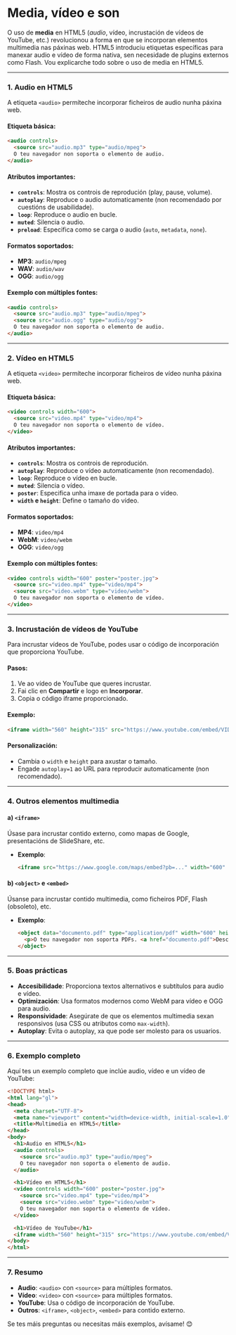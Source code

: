 # Media, vídeo e son

O uso de **media** en HTML5 (*audio*, vídeo, incrustación de vídeos de YouTube, etc.) revolucionou a forma en que se incorporan elementos multimedia nas páxinas web. HTML5 introduciu etiquetas específicas para manexar audio e vídeo de forma nativa, sen necesidade de plugins externos como Flash. Vou explicarche todo sobre o uso de media en HTML5.

---

### **1. Audio en HTML5**
A etiqueta `<audio>` permíteche incorporar ficheiros de audio nunha páxina web.

#### **Etiqueta básica**:
```html
<audio controls>
  <source src="audio.mp3" type="audio/mpeg">
  O teu navegador non soporta o elemento de audio.
</audio>
```

#### **Atributos importantes**:
- **`controls`**: Mostra os controis de reprodución (play, pause, volume).
- **`autoplay`**: Reproduce o audio automaticamente (non recomendado por cuestións de usabilidade).
- **`loop`**: Reproduce o audio en bucle.
- **`muted`**: Silencia o audio.
- **`preload`**: Especifica como se carga o audio (`auto`, `metadata`, `none`).

#### **Formatos soportados**:
- **MP3**: `audio/mpeg`
- **WAV**: `audio/wav`
- **OGG**: `audio/ogg`

#### **Exemplo con múltiples fontes**:
```html
<audio controls>
  <source src="audio.mp3" type="audio/mpeg">
  <source src="audio.ogg" type="audio/ogg">
  O teu navegador non soporta o elemento de audio.
</audio>
```

---

### **2. Vídeo en HTML5**
A etiqueta `<video>` permíteche incorporar ficheiros de vídeo nunha páxina web.

#### **Etiqueta básica**:
```html
<video controls width="600">
  <source src="video.mp4" type="video/mp4">
  O teu navegador non soporta o elemento de vídeo.
</video>
```

#### **Atributos importantes**:
- **`controls`**: Mostra os controis de reprodución.
- **`autoplay`**: Reproduce o vídeo automaticamente (non recomendado).
- **`loop`**: Reproduce o vídeo en bucle.
- **`muted`**: Silencia o vídeo.
- **`poster`**: Especifica unha imaxe de portada para o vídeo.
- **`width` e `height`**: Define o tamaño do vídeo.

#### **Formatos soportados**:
- **MP4**: `video/mp4`
- **WebM**: `video/webm`
- **OGG**: `video/ogg`

#### **Exemplo con múltiples fontes**:
```html
<video controls width="600" poster="poster.jpg">
  <source src="video.mp4" type="video/mp4">
  <source src="video.webm" type="video/webm">
  O teu navegador non soporta o elemento de vídeo.
</video>
```

---

### **3. Incrustación de vídeos de YouTube**
Para incrustar vídeos de YouTube, podes usar o código de incorporación que proporciona YouTube.

#### **Pasos**:
1. Ve ao vídeo de YouTube que queres incrustar.
2. Fai clic en **Compartir** e logo en **Incorporar**.
3. Copia o código iframe proporcionado.

#### **Exemplo**:
```html
<iframe width="560" height="315" src="https://www.youtube.com/embed/VIDEO_ID" frameborder="0" allow="accelerometer; autoplay; clipboard-write; encrypted-media; gyroscope; picture-in-picture" allowfullscreen></iframe>
```

#### **Personalización**:
- Cambia o `width` e `height` para axustar o tamaño.
- Engade `autoplay=1` ao URL para reproducir automaticamente (non recomendado).

---

### **4. Outros elementos multimedia**

#### **a) `<iframe>`**
Úsase para incrustar contido externo, como mapas de Google, presentacións de SlideShare, etc.

- **Exemplo**:
  ```html
  <iframe src="https://www.google.com/maps/embed?pb=..." width="600" height="450" frameborder="0" style="border:0;" allowfullscreen></iframe>
  ```

#### **b) `<object>` e `<embed>`**
Úsanse para incrustar contido multimedia, como ficheiros PDF, Flash (obsoleto), etc.

- **Exemplo**:
  ```html
  <object data="documento.pdf" type="application/pdf" width="600" height="400">
    <p>O teu navegador non soporta PDFs. <a href="documento.pdf">Descarga o ficheiro</a>.</p>
  </object>
  ```

---

### **5. Boas prácticas**
- **Accesibilidade**: Proporciona textos alternativos e subtítulos para audio e vídeo.
- **Optimización**: Usa formatos modernos como WebM para vídeo e OGG para audio.
- **Responsividade**: Asegúrate de que os elementos multimedia sexan responsivos (usa CSS ou atributos como `max-width`).
- **Autoplay**: Evita o autoplay, xa que pode ser molesto para os usuarios.

---

### **6. Exemplo completo**
Aquí tes un exemplo completo que inclúe audio, vídeo e un vídeo de YouTube:

```html
<!DOCTYPE html>
<html lang="gl">
<head>
  <meta charset="UTF-8">
  <meta name="viewport" content="width=device-width, initial-scale=1.0">
  <title>Multimedia en HTML5</title>
</head>
<body>
  <h1>Audio en HTML5</h1>
  <audio controls>
    <source src="audio.mp3" type="audio/mpeg">
    O teu navegador non soporta o elemento de audio.
  </audio>

  <h1>Vídeo en HTML5</h1>
  <video controls width="600" poster="poster.jpg">
    <source src="video.mp4" type="video/mp4">
    <source src="video.webm" type="video/webm">
    O teu navegador non soporta o elemento de vídeo.
  </video>

  <h1>Vídeo de YouTube</h1>
  <iframe width="560" height="315" src="https://www.youtube.com/embed/VIDEO_ID" frameborder="0" allow="accelerometer; autoplay; clipboard-write; encrypted-media; gyroscope; picture-in-picture" allowfullscreen></iframe>
</body>
</html>
```

---

### **7. Resumo**
- **Audio**: `<audio>` con `<source>` para múltiples formatos.
- **Vídeo**: `<video>` con `<source>` para múltiples formatos.
- **YouTube**: Usa o código de incorporación de YouTube.
- **Outros**: `<iframe>`, `<object>`, `<embed>` para contido externo.

Se tes máis preguntas ou necesitas máis exemplos, avísame! 😊